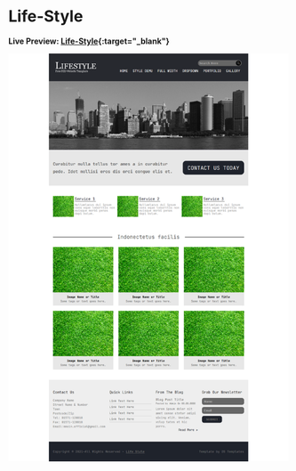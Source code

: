 # Life-Style

**Live Preview: [Life-Style](https://moinsoft.github.io/Life-Style/){:target="_blank"}**


![Image of the home page.](https://github.com/moinsoft/Life-Style/blob/master/assets/life-style-project-ss.png)
